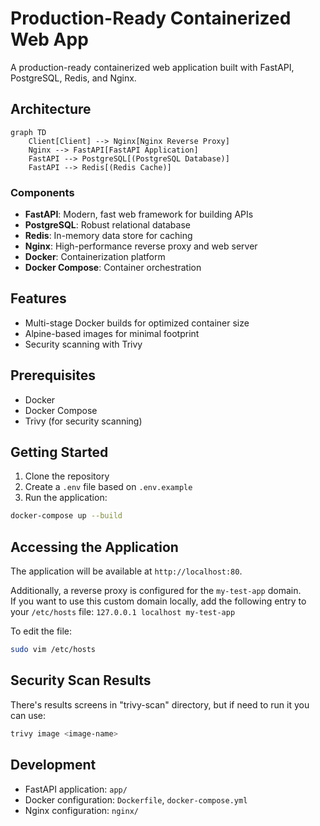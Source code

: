 # Production-Ready Containerized Web App

A production-ready containerized web application built with FastAPI, PostgreSQL, Redis, and Nginx.

## Architecture

```mermaid
graph TD
    Client[Client] --> Nginx[Nginx Reverse Proxy]
    Nginx --> FastAPI[FastAPI Application]
    FastAPI --> PostgreSQL[(PostgreSQL Database)]
    FastAPI --> Redis[(Redis Cache)]
```

### Components

- **FastAPI**: Modern, fast web framework for building APIs
- **PostgreSQL**: Robust relational database
- **Redis**: In-memory data store for caching
- **Nginx**: High-performance reverse proxy and web server
- **Docker**: Containerization platform
- **Docker Compose**: Container orchestration

## Features

- Multi-stage Docker builds for optimized container size
- Alpine-based images for minimal footprint
- Security scanning with Trivy

## Prerequisites

- Docker
- Docker Compose
- Trivy (for security scanning)

## Getting Started

1. Clone the repository
2. Create a `.env` file based on `.env.example`
3. Run the application:

```bash
docker-compose up --build
```

## Accessing the Application

The application will be available at `http://localhost:80`.

Additionally, a reverse proxy is configured for the `my-test-app` domain.  
If you want to use this custom domain locally, add the following entry to your `/etc/hosts` file: `127.0.0.1 localhost my-test-app`

To edit the file:

```bash
sudo vim /etc/hosts
```

## Security Scan Results

There's results screens in "trivy-scan" directory, but if need to run it you can use:

```bash
trivy image <image-name>
```

## Development

- FastAPI application: `app/`
- Docker configuration: `Dockerfile`, `docker-compose.yml`
- Nginx configuration: `nginx/`
